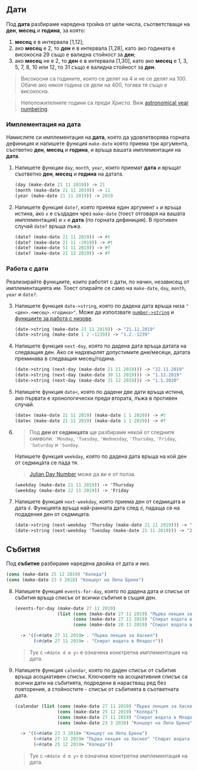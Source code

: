 ## Дати
Под **дата** разбираме наредена тройка от цели числа, съответстващи на **ден**, **месец** и **година**, за която:
  1. **месец** е в интервала [1,12];
  2. ако **месец** е 2, то **ден** е в интервала [1,28], като ако годината е високосна 29 също е валидна стойност за **ден**;
  3. ако **месец** не е 2, то **ден** е в интервала [1,30], като ако **месец** е 1, 3, 5, 7, 8, 10 или 12, то 31 също е валидна стойност за **ден**.

  > Високосни са годините, които се делят на 4 и не се делят на 100. Обаче ако някоя година се дели на 400, тогава тя също е високосна.

  > Неположителните години са _преди Христа_. Виж [astronomical year numbering](https://en.wikipedia.org/wiki/Astronomical_year_numbering).

### Имплементация на дата
Намислете си имплементация на **дата**, която да удовлетворява горната дефиниция и напишете функция `make-date` която приема три аргумента, съответно **ден**, **месец** и **година**, и връща вашата имплементация на **дата**.

 1. Напишете функции `day`, `month`, `year`, които приемат **дата** и връщат съответно **ден**, **месец** и **година** на датата.
    ```scheme
    (day (make-date 21 11 2019)) -> 21
    (month (make-date 21 11 2019)) -> 11
    (year (make-date 21 11 2019)) -> 2019
    ```

 2. Напишете функция `date?`, която приема един аргумент `x` и връща истина, ако `x` е създаден чрез `make-date` (тоест отговаря на вашата имплементация) и `x` е **дата** (по горната дефиниция). В противен случай `date?` връща лъжа.
    ```scheme
    (date? (make-date 21 11 2019)) -> #t
    (date? (make-date 21 11 -2019)) -> #t
    (date? (make-date 51 11 2019)) -> #f
    (date? (make-date 21 13 2019)) -> #f
    ```

### Работа с дати
Реализирайте функциите, които работят с дати, по начин, независещ от имплементацията им. Тоест опирайте се само на `make-date`, `day`, `month`, `year` и `date?`.

 3. Напишете функция `date->string`, която по дадена дата връща низа `"<ден>.<месец>.<година>"`. Може да използвате [`number->string`][number-string] и [функциите за работа с низове][racket-strings].
    ```scheme
    (date->string (make-date 21 11 2019)) -> "21.11.2019"
    (date->string (make-date 1 2 -1239)) -> "1.2.-1239"
    ```
[number-string]: https://docs.racket-lang.org/reference/generic-numbers.html#%28def._%28%28quote._~23~25kernel%29._number-~3estring%29%29
[racket-strings]: https://docs.racket-lang.org/reference/strings.html
    
 4. Напишете функция `next-day`, която по дадена дата връща датата на следващия ден. Ако се надхвърлят допустимите дни/месеци, датата преминава в следващия месец/година.
    ```scheme
    (date->string (next-day (make-date 21 11 2019))) -> "22.11.2019"
    (date->string (next-day (make-date 30 11 2019))) -> "1.12.2019"
    (date->string (next-day (make-date 31 12 2019))) -> "1.1.2020"
    ```
    
 5. Напишете функция `date<`, която по дадени две дати връща истина, ако първата е хронологически преди втората, лъжа в противен случай.
    ```scheme
    (date< (make-date 21 11 2019) (make-date 1 1 2020)) -> #t
    (date< (make-date 21 11 2019) (make-date 1 1 2019)) -> #f
    ```
    
 6. > Под **ден от седмицата** ще разбираме някой от следните символи: `'Monday`, `'Tuesday`, `'Wednesday`, `'Thursday`, `'Friday`, `'Saturday` и `'Sunday`.
    
    Напишете функция `weekday`, която по дадена дата връща на кой ден от седмицата се пада тя.

    > [Julian Day Number][jd] може да ви е от полза.
    ```scheme
    (weekday (make-date 21 11 2019)) -> 'Thursday
    (weekday (make-date 22 11 2019)) -> 'Friday
    ```
[jd]: https://en.wikipedia.org/wiki/Julian_day
    
 7. Напишете функция `next-weekday`, която приема ден от седмицата и дата `d`. Функцията връща най-ранната дата след `d`, падаща се на подадения ден от седмицата.
    ```scheme
    (date->string (next-weekday 'Thursday (make-date 21 11 2019))) -> "28.11.2019"
    (date->string (next-weekday 'Tuesday (make-date 21 11 2019))) -> "26.11.2019"
    ```


## Събития
Под **събитие** разбираме наредена двойка от дата и низ.
```scheme
(cons (make-date 25 12 2019) "Коледа")
(cons (make-date 23 3 2018) "Концерт на Лепа Брена")
```

 8. Напишете функция `events-for-day`, която по дадена дата и списък от събития връща списък от всички събития в същия ден.
    ```scheme
    (events-for-day (make-date 27 11 2019)
                    (list (cons (make-date 27 11 2019) "Първа лекция за Хаскел")
                          (cons (make-date 27 11 2019) "Спират водата в Младост")
                          (cons (make-date 28 11 2019) "Спират водата в Лозенец")))
    
      -> '((<#date 27 11 2019> . "Първа лекция за Хаскел")
           (<#date 27 11 2019> . "Спират водата в Младост"))
    ```
    > Тук с `<#date d m y>` е означена конктретна имплементация на дата.
    
 9. Напишете функция `calendar`, която по даден списък от събития връща асоциативен списък. Ключовете на асоциативния списък са всички дати на събитията, подредени в нарастващ ред без повторения, а стойностите - списък от събитията в съответната дата.
    ```scheme
    (calendar (list (cons (make-date 27 11 2019) "Първа лекция за Хаскел")
                    (cons (make-date 25 12 2019) "Коледа")
                    (cons (make-date 27 11 2019) "Спират водата в Младост")
                    (cons (make-date 23 3 2018) "Концерт на Лепа Брена")))

      -> '((<#date 23 3 2018> "Концерт на Лепа Брена")
           (<#date 27 11 2019> "Първа лекция за Хаскел" "Спират водата в Младост")
           (<#date 25 12 2019> "Коледа"))
    ```
    > Тук с `<#date d m y>` е означена конктретна имплементация на дата.
